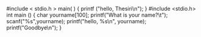 #include < stdio.h >
main( )
{
        printf ("hello, Thesiri\n");
}
#include <stdio.h>
int main ()
{
   char yourname[100];
   printf("What is your name?\t");
   scanf("%s",yourname);
    printf("hello, %s\n", yourname);
    printf("Goodbye\n"); 
}
